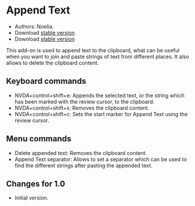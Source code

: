 # Append Text #
- Authors: Noelia.
- Download [stable version][1]
- Download [stable version][2]

This add-on is used to append text to the clipboard, what can be useful when you want to join and paste strings of text from different places.
It also allows to delete the clipboard content.

## Keyboard commands ##
- NVDA+control+shift+e: Appends the selected text, or the string which has been marked with the review cursor, to the clipboard.
- NVDA+control+shift+x: Removes the clipboard content.
- NVDA+control+shift+c: Sets the start marker for Append Text using the review cursor.

## Menu commands ##
- Delete appended text: Removes the clipboard content.
- Append Text separator: Allows to set a separator which can be used to find the different strings after pasting the appended text.

## Changes for 1.0 ##
- Initial version.

[1]: http://addons.nvda-project.org/files/get.php?file=at
[2]: http://addons.nvda-project.org/files/get.php?file=at-dev
